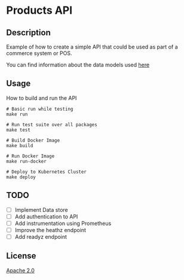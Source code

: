 # Products API

## Description

Example of how to create a simple API that could be used as part of a commerce system or POS.

You can find information about the data models used [here](./api/models)

## Usage

How to build and run the API

```shell
# Basic run while testing
make run

# Run test suite over all packages
make test

# Build Docker Image
make build

# Run Docker Image
make run-docker

# Deploy to Kubernetes Cluster
make deploy
```

## TODO

- [ ] Implement Data store
- [ ] Add authentication to API
- [ ] Add instrumentation using Prometheus
- [ ] Improve the heathz endpoint
- [ ] Add readyz endpoint

## License

[Apache 2.0](./LICENSE)
